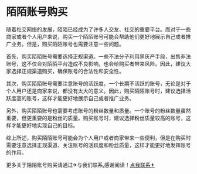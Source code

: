 # 陌陌账号购买

随着社交网络的发展，陌陌已经成为了许多人交友、社交的重要平台。而对于一些商家或者个人用户来说，购买一个陌陌账号可能会帮助他们更好地展示自己或者推广业务。但是，购买陌陌账号也需要注意一些问题。

首先，购买陌陌账号需要选择正规渠道。一些不法分子利用黑灰产手段，出售非法账号，这不仅会对陌陌平台造成不良影响，也会给购买者带来风险。因此，建议大家选择正规渠道购买，确保账号的合法性和安全性。

其次，购买陌陌账号需要注意账号的活跃度。一个长期不活跃的账号，无论是对于个人用户还是商家来说，都没有太大的意义。因此，购买陌陌账号时，建议选择活跃度高的账号，这样才能更好地展示自己或者推广业务。

另外，购买陌陌账号也需要考虑账号的粉丝数量和质量。一个账号的粉丝数量虽然重要，但更重要的是粉丝的质量。购买账号时，建议选择粉丝质量较高的账号，这样才能更好地实现自己的目标。

综上所述，购买陌陌账号可能会为个人用户或者商家带来一些便利，但是在购买时需要注意选择正规渠道、关注账号的活跃度和粉丝质量，这样才能更好地发挥账号的作用。

更多关于陌陌账号购买请通过✈与我们联系,感谢阅读！[点我联系✈](https://in.G208.com)